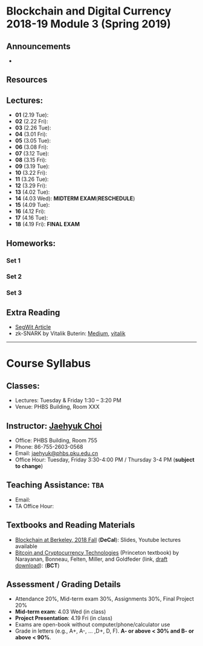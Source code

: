 # Blockchain and Digital Currency 2018-19 Module 3 (Spring 2019)

## Announcements
* 

## Resources


## Lectures: 
* __01__ (2.19 Tue): 
* __02__ (2.22 Fri): 
* __03__ (2.26 Tue):
* __04__ (3.01 Fri):
* __05__ (3.05 Tue):
* __06__ (3.08 Fri):
* __07__ (3.12 Tue):
* __08__ (3.15 Fri):
* __09__ (3.19 Tue):
* __10__ (3.22 Fri):
* __11__ (3.26 Tue): 
* __12__ (3.29 Fri):
* __13__ (4.02 Tue):
* __14__ (4.03 Wed): __MIDTERM EXAM__(__RESCHEDULE__)
* __15__ (4.09 Tue):
* __16__ (4.12 Fri):
* __17__ (4.16 Tue):
* __18__ (4.19 Fri): __FINAL EXAM__

## Homeworks: 
### __Set 1__ 
### __Set 2__ 
### __Set 3__ 

## Extra Reading
* [SegWit Article](https://bitcoinmagazine.com/articles/long-road-segwit-how-bitcoins-biggest-protocol-upgrade-became-reality/)
* zk-SNARK by Vitalik Buterin: [Medium](https://medium.com/@VitalikButerin/quadratic-arithmetic-programs-from-zero-to-hero-f6d558cea649), [vitalik](https://vitalik.ca/general/2018/07/21/starks_part_3.html)

***
# Course Syllabus

## Classes:
* Lectures: Tuesday & Friday 1:30 – 3:20 PM
* Venue: PHBS Building, Room XXX

## Instructor: [Jaehyuk Choi](http://www.jaehyukchoi.net/phbs_en)
* Office: PHBS Building, Room 755
* Phone: 86-755-2603-0568
* Email: jaehyuk@phbs.pku.edu.cn
* Office Hour: Tuesday, Friday 3:30-4:00 PM / Thursday 3-4 PM (__subject to change__)

## Teaching Assistance: `TBA`
* Email: 
* TA Office Hour: 

## Textbooks and Reading Materials
* [Blockchain at Berkeley, 2018 Fall](https://blockchain.berkeley.edu/courses/fall-2018-fundamentals-decal/) (__DeCal__): Slides, Youtube lectures available
* [Bitcoin and Cryptocurrency Technologies](http://bitcoinbook.cs.princeton.edu/) (Princeton textbook) by Narayanan, Bonneau, Felten, Miller, and Goldfeder (link, [draft download](https://d28rh4a8wq0iu5.cloudfront.net/bitcointech/readings/princeton_bitcoin_book.pdf)): (__BCT__)

## Assessment / Grading Details
* Attendance 20%, Mid-term exam 30%, Assignments 30%, Final Project 20%
* __Mid-term exam__: 4.03 Wed (in class)
* __Project Presentation__: 4.19 Fri (in class)
* Exams are open-book without computer/phone/calculator use
* Grade in letters (e.g., A+, A-, ... ,D+, D, F). __A- or above < 30% and B- or above < 90%__.
